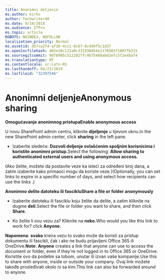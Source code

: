 ```yaml
---
title: Anonimni deljenje
ms.author: kirks
author: Techwriter40
ms.date: 9/18/2018
ms.audience: ITPro
ms.topic: article
ROBOTS: NOINDEX, NOFOLLOW
localization_priority: Normal
ms.assetid: d57ca274-af16-4cc1-8c67-8c499f5c1d37
ms.openlocfilehash: 402e10c131a0c331938854e2176983f1007fb315
ms.sourcegitcommit: 9d78905c512192ffc4675468abd2efc5f2e4baf4
ms.translationtype: MT
ms.contentlocale: sr-Latn-RS
ms.lasthandoff: 04/23/2019
ms.locfileid: "32397546"
---
```

# <a name="anonymous-sharing"></a><span data-ttu-id="a7176-102">Anonimni deljenje</span><span class="sxs-lookup"><span data-stu-id="a7176-102">Anonymous sharing</span></span>

 <span data-ttu-id="a7176-103">**Omogućavanje anonimnog pristupa**</span><span class="sxs-lookup"><span data-stu-id="a7176-103">**Enable anonymous access**</span></span>
  
<span data-ttu-id="a7176-104">U novu SharePoint admin centru, kliknite **dijeljenje** u lijevom oknu.</span><span class="sxs-lookup"><span data-stu-id="a7176-104">In the new SharePoint admin center, click **sharing** in the left pane.</span></span> 
  
- <span data-ttu-id="a7176-105">Izaberite sledeće: **Dozvoli deljenje ovlašćenim spoljnim korisnicima i koristite anonimni pristup.**</span><span class="sxs-lookup"><span data-stu-id="a7176-105">Select the following: **Allow sharing to authenticated external users and using anonymous access.**</span></span>
  
<span data-ttu-id="a7176-106">(Ako želite, možete da postavite veze ka isteći za određeni broj dana, a zatim izaberite kako primaoci mogu da koriste veze.)</span><span class="sxs-lookup"><span data-stu-id="a7176-106">(Optionally, you can set links to expire in a specific number of days, and select how recipients can use the links .)</span></span>
    
 <span data-ttu-id="a7176-107">**Anonimno delite datoteku ili fasciklu**</span><span class="sxs-lookup"><span data-stu-id="a7176-107">**Share a file or folder anonymously**</span></span>
  
- <span data-ttu-id="a7176-108">Izaberite datoteku ili fasciklu koju želite da delite, a zatim kliknite na dugme **deli**.</span><span class="sxs-lookup"><span data-stu-id="a7176-108">Select the file or folder you want to share, and then click **Share**.</span></span> 
    
- <span data-ttu-id="a7176-109">Ko želite li ovu vezu za? Kliknite na **neko.**</span><span class="sxs-lookup"><span data-stu-id="a7176-109">Who would you like this link to work for? click **Anyone.**</span></span>
  
 <span data-ttu-id="a7176-110">**Napomena**: **svako** kreira vezu to svako može da koristi za pristup dokumentu ili fascikli, čak i ako ne budu prijavljeni Office 365 ili OneDrive.</span><span class="sxs-lookup"><span data-stu-id="a7176-110">**Note**: **Anyone** creates a link that anyone can use to access the document or folder, even if they're not logged in to Office 365 or OneDrive.</span></span> <span data-ttu-id="a7176-111">Koristite ovo da podelim sa tobom, unutar ili izvan vaše kompanije.</span><span class="sxs-lookup"><span data-stu-id="a7176-111">Use this to share with anyone, inside or outside your company.</span></span> <span data-ttu-id="a7176-112">Ovaj link možete takođe prosleđivati okolo ni sa kim.</span><span class="sxs-lookup"><span data-stu-id="a7176-112">This link can also be forwarded around to anyone.</span></span> 
    

